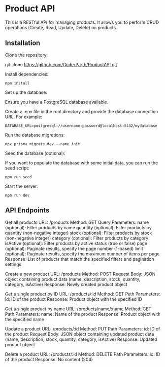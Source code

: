 # Product API

This is a RESTful API for managing products. It allows you to perform CRUD operations (Create, Read, Update, Delete) on products.

## Installation

Clone the repository:

git clone https://github.com/CoderParth/ProductAPI.git

Install dependencies:

```
npm install
```

Set up the database:

Ensure you have a PostgreSQL database available.

Create a .env file in the root directory and provide the database connection URL. For example:

```
DATABASE_URL=postgresql://username:password@localhost:5432/mydatabase
```

Run the database migrations:

```
npx prisma migrate dev --name init
```

Seed the database (optional):

If you want to populate the database with some initial data, you can run the seed script:

```
npm run seed
```

Start the server:

```
npm run dev
```

## API Endpoints

Get all products
URL: /products
Method: GET
Query Parameters:
name (optional): Filter products by name
quantity (optional): Filter products by quantity (non-negative integer)
stock (optional): Filter products by stock (non-negative integer)
category (optional): Filter products by category
isActive (optional): Filter products by active status (true or false)
page (optional): Paginate results, specify the page number (1-based)
limit (optional): Paginate results, specify the maximum number of items per page
Response: List of products that match the specified filters and pagination settings

Create a new product
URL: /products
Method: POST
Request Body: JSON object containing product data (name, description, stock, quantity, category, isActive)
Response: Newly created product object

Get a single product by ID
URL: /products/:id
Method: GET
Path Parameters:
id: ID of the product
Response: Product object with the specified ID

Get a single product by name
URL: /products/name/:name
Method: GET
Path Parameters:
name: Name of the product
Response: Product object with the specified name

Update a product
URL: /products/:id
Method: PUT
Path Parameters:
id: ID of the product
Request Body: JSON object containing updated product data (name, description, stock, quantity, category, isActive)
Response: Updated product object

Delete a product
URL: /products/:id
Method: DELETE
Path Parameters:
id: ID of the product
Response: No content (204)
